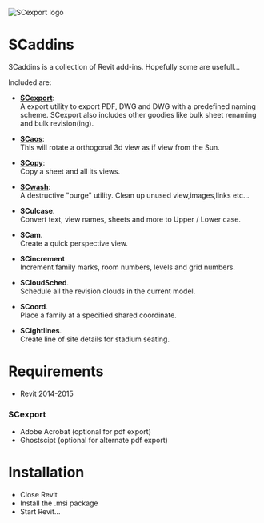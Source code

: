 ![SCexport logo](raw/master/share/icons/scaddins-wix.png)

# SCaddins #


SCaddins is a collection of Revit add-ins.
Hopefully some are usefull...

Included are:


 * [**SCexport**](https://bitbucket.org/anicholas/scaddins/wiki/SCexport):  
    A export utility to export PDF, DWG and DWG with a predefined naming scheme.
    SCexport also includes other goodies like bulk sheet renaming and bulk revision(ing).

 * [**SCaos**](https://bitbucket.org/anicholas/scaddins/wiki/SCaos):  
    This will rotate a orthogonal 3d view as if view from the Sun.

 * [**SCopy**](https://bitbucket.org/anicholas/scaddins/wiki/SCopy):  
    Copy a sheet and all its views.


 * [**SCwash**](https://bitbucket.org/anicholas/scaddins/wiki/SCwash):  
    A destructive "purge" utility. Clean up unused view,images,links etc...


 * **SCulcase**.  
    Convert text, view names, sheets and more to Upper / Lower case.


 * **SCam**.  
    Create a quick perspective view.


 * **SCincrement**  
     Increment family marks, room numbers, levels and grid numbers.


 * **SCloudSched**.  
    Schedule all the revision clouds in the current model.


 * **SCoord**.  
    Place a family at a specified shared coordinate.


 * **SCightlines**.  
    Create line of site details for stadium seating.


# Requirements #

* Revit 2014-2015

### SCexport ###

* Adobe Acrobat (optional for pdf export)
* Ghostscipt (optional for alternate pdf export)


# Installation #

* Close Revit
* Install the .msi package
* Start Revit...